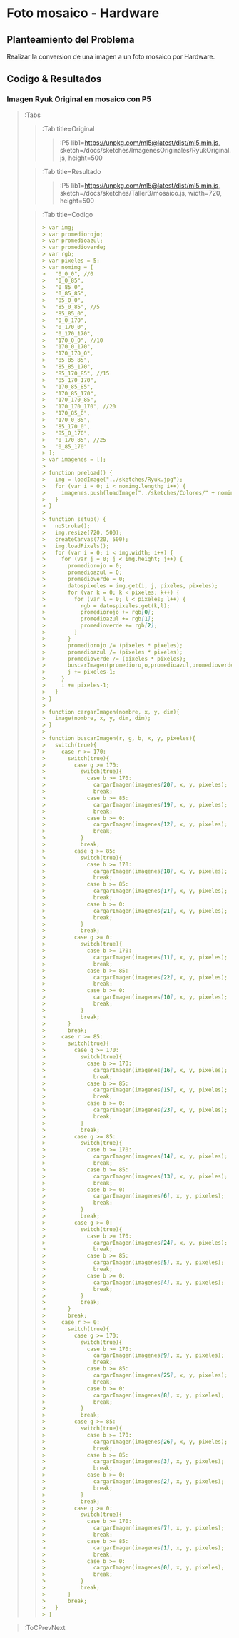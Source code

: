 # Foto mosaico - Hardware

## Planteamiento del Problema

Realizar la conversion de una imagen a un foto mosaico por Hardware.

## Codigo & Resultados

### Imagen Ryuk Original en mosaico con P5

> :Tabs
> > :Tab title=Original
> > 
> > > :P5 lib1=https://unpkg.com/ml5@latest/dist/ml5.min.js, sketch=/docs/sketches/ImagenesOriginales/RyukOriginal.js, height=500
>
> > :Tab title=Resultado
> > 
> > > :P5 lib1=https://unpkg.com/ml5@latest/dist/ml5.min.js, sketch=/docs/sketches/Taller3/mosaico.js, width=720, height=500
>
> > :Tab title=Codigo
> >
> > ```md
> > > var img;
> > > var promediorojo;
> > > var promedioazul;
> > > var promedioverde;
> > > var rgb;
> > > var pixeles = 5;
> > > var nomimg = [
> > >   "0_0_0", //0
> > >   "0_0_85",
> > >   "0_85_0",
> > >   "0_85_85",
> > >   "85_0_0",
> > >   "85_0_85", //5
> > >   "85_85_0",
> > >   "0_0_170",
> > >   "0_170_0",
> > >   "0_170_170",
> > >   "170_0_0", //10
> > >   "170_0_170",
> > >   "170_170_0",
> > >   "85_85_85",
> > >   "85_85_170",
> > >   "85_170_85", //15
> > >   "85_170_170",
> > >   "170_85_85",
> > >   "170_85_170",
> > >   "170_170_85",
> > >   "170_170_170", //20
> > >   "170_85_0",
> > >   "170_0_85",
> > >   "85_170_0",
> > >   "85_0_170",
> > >   "0_170_85", //25
> > >   "0_85_170"
> > > ];
> > > var imagenes = [];
> > > 
> > > function preload() {
> > >   img = loadImage("../sketches/Ryuk.jpg");
> > >   for (var i = 0; i < nomimg.length; i++) {
> > >     imagenes.push(loadImage("../sketches/Colores/" + nomimg[i] + ".jpg"));
> > >   }
> > > }
> > > 
> > > function setup() {
> > >   noStroke();
> > >   img.resize(720, 500);
> > >   createCanvas(720, 500);
> > >   img.loadPixels();
> > >   for (var i = 0; i < img.width; i++) {
> > >     for (var j = 0; j < img.height; j++) {
> > >       promediorojo = 0;
> > >       promedioazul = 0;
> > >       promedioverde = 0;
> > >       datospixeles = img.get(i, j, pixeles, pixeles);
> > >       for (var k = 0; k < pixeles; k++) {
> > >         for (var l = 0; l < pixeles; l++) {
> > >           rgb = datospixeles.get(k,l);
> > >           promediorojo += rgb[0];
> > >           promedioazul += rgb[1];
> > >           promedioverde += rgb[2];
> > >         }
> > >       }      
> > >       promediorojo /= (pixeles * pixeles);
> > >       promedioazul /= (pixeles * pixeles);
> > >       promedioverde /= (pixeles * pixeles);
> > >       buscarImagen(promediorojo,promedioazul,promedioverde, i, j, pixeles);
> > >       j += pixeles-1;
> > >     }
> > >     i += pixeles-1;
> > >   }
> > > }
> > > 
> > > function cargarImagen(nombre, x, y, dim){
> > >   image(nombre, x, y, dim, dim);
> > > }
> > > 
> > > function buscarImagen(r, g, b, x, y, pixeles){
> > >   switch(true){
> > >     case r >= 170:
> > >       switch(true){
> > >         case g >= 170:
> > >           switch(true){
> > >             case b >= 170:
> > >               cargarImagen(imagenes[20], x, y, pixeles);
> > >               break;
> > >             case b >= 85:
> > >               cargarImagen(imagenes[19], x, y, pixeles);
> > >               break;
> > >             case b >= 0:
> > >               cargarImagen(imagenes[12], x, y, pixeles);
> > >               break;
> > >           }
> > >           break;
> > >         case g >= 85:
> > >           switch(true){
> > >             case b >= 170:
> > >               cargarImagen(imagenes[18], x, y, pixeles);
> > >               break;
> > >             case b >= 85:
> > >               cargarImagen(imagenes[17], x, y, pixeles);
> > >               break;
> > >             case b >= 0:
> > >               cargarImagen(imagenes[21], x, y, pixeles);
> > >               break;
> > >           }
> > >           break;
> > >         case g >= 0:
> > >           switch(true){
> > >             case b >= 170:
> > >               cargarImagen(imagenes[11], x, y, pixeles);
> > >               break;
> > >             case b >= 85:
> > >               cargarImagen(imagenes[22], x, y, pixeles);
> > >               break;
> > >             case b >= 0:
> > >               cargarImagen(imagenes[10], x, y, pixeles);
> > >               break;
> > >           }
> > >           break;
> > >       }
> > >       break;
> > >     case r >= 85:
> > >       switch(true){
> > >         case g >= 170:
> > >           switch(true){
> > >             case b >= 170:
> > >               cargarImagen(imagenes[16], x, y, pixeles);
> > >               break;
> > >             case b >= 85:
> > >               cargarImagen(imagenes[15], x, y, pixeles);
> > >               break;
> > >             case b >= 0:
> > >               cargarImagen(imagenes[23], x, y, pixeles);
> > >               break;
> > >           }
> > >           break;
> > >         case g >= 85:
> > >           switch(true){
> > >             case b >= 170:
> > >               cargarImagen(imagenes[14], x, y, pixeles);
> > >               break;
> > >             case b >= 85:
> > >               cargarImagen(imagenes[13], x, y, pixeles);
> > >               break;
> > >             case b >= 0:
> > >               cargarImagen(imagenes[6], x, y, pixeles);
> > >               break;
> > >           }
> > >           break;
> > >         case g >= 0:
> > >           switch(true){
> > >             case b >= 170:
> > >               cargarImagen(imagenes[24], x, y, pixeles);
> > >               break;
> > >             case b >= 85:
> > >               cargarImagen(imagenes[5], x, y, pixeles);
> > >               break;
> > >             case b >= 0:
> > >               cargarImagen(imagenes[4], x, y, pixeles);
> > >               break;
> > >           }
> > >           break;
> > >       }
> > >       break;
> > >     case r >= 0:
> > >       switch(true){
> > >         case g >= 170:
> > >           switch(true){
> > >             case b >= 170:
> > >               cargarImagen(imagenes[9], x, y, pixeles);
> > >               break;
> > >             case b >= 85:
> > >               cargarImagen(imagenes[25], x, y, pixeles);
> > >               break;
> > >             case b >= 0:
> > >               cargarImagen(imagenes[8], x, y, pixeles);
> > >               break;
> > >           }
> > >           break;
> > >         case g >= 85:
> > >           switch(true){
> > >             case b >= 170:
> > >               cargarImagen(imagenes[26], x, y, pixeles);
> > >               break;
> > >             case b >= 85:
> > >               cargarImagen(imagenes[3], x, y, pixeles);
> > >               break;
> > >             case b >= 0:
> > >               cargarImagen(imagenes[2], x, y, pixeles);
> > >               break;
> > >           }
> > >           break;
> > >         case g >= 0:
> > >           switch(true){
> > >             case b >= 170:
> > >               cargarImagen(imagenes[7], x, y, pixeles);
> > >               break;
> > >             case b >= 85:
> > >               cargarImagen(imagenes[1], x, y, pixeles);
> > >               break;
> > >             case b >= 0:
> > >               cargarImagen(imagenes[0], x, y, pixeles);
> > >               break;
> > >           }
> > >           break;
> > >       }
> > >       break;
> > >   }
> > > }
> > ```

> :ToCPrevNext